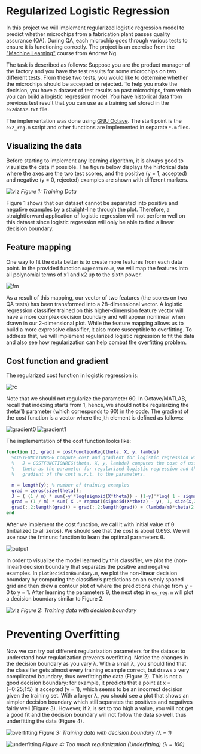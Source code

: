 # Regularized Logistic Regression

In this project we will implement regularized logistic regression model to predict whether microchips from a fabrication plant passes quality assurance (QA). During QA, each microchip goes through various tests to ensure
it is functioning correctly. 
The project is an exercise from the ["Machine Learning"](https://www.coursera.org/learn/machine-learning/) course from Andrew Ng.

The task is described as follows: 
Suppose you are the product manager of the factory and you have the test results for some microchips on two different tests. From these two tests, you would like to determine whether the microchips should be accepted or
rejected. To help you make the decision, you have a dataset of test results on past microchips, from which you can build a logistic regression model.
You have historical data from previous test result that you can use as a training set stored in the `ex2data2.txt` file.

The implementation was done using [GNU Octave](https://www.gnu.org/software/octave/). The start point is the `ex2_reg.m` script and other functions are implemented in separate `*.m` files.

## Visualizing the data
Before starting to implement any learning algorithm, it is always good to visualize the data if possible. The figure below displays the historical data where the axes are the two test scores, and the positive (y = 1, accepted) and negative (y = 0, rejected) examples are shown with different markers.

![viz](https://i.imgur.com/7X1j3az.png)
*Figure 1: Training Data*

Figure 1 shows that our dataset cannot be separated into positive and negative examples by a straight-line through the plot. Therefore, a straightforward application of logistic regression will not perform well on this dataset since logistic regression will only be able to find a linear decision boundary.

## Feature mapping
One way to fit the data better is to create more features from each data point. In the provided function `mapFeature.m`, we will map the features into all polynomial terms of x1 and x2 up to the sixth power.

![fm](https://i.imgur.com/8ubWgPP.png)

As a result of this mapping, our vector of two features (the scores on two QA tests) has been transformed into a 28-dimensional vector. A logistic regression classifier trained on this higher-dimension feature vector will have
a more complex decision boundary and will appear nonlinear when drawn in our 2-dimensional plot.
While the feature mapping allows us to build a more expressive classifier, it also more susceptible to overfitting. To address that, we will implement regularized logistic regression to fit the data and also see how regularization can help combat the overfitting problem.

## Cost function and gradient
The regularized cost function in logistic regression is:

![rc](https://i.imgur.com/hZwQxpy.png)

Note that we should not regularize the parameter θ0. In Octave/MATLAB, recall that indexing starts from 1, hence, we should not be regularizing the theta(1) parameter (which corresponds to θ0) in the code. The gradient of the cost function is a vector where the jth element is defined as follows:

![gradient0](https://i.imgur.com/FO3Jep0.png)
![gradient1](https://i.imgur.com/f5C8p6z.png)

The implementation of the cost function looks like:

```matlab
function [J, grad] = costFunctionReg(theta, X, y, lambda)
  %COSTFUNCTIONREG Compute cost and gradient for logistic regression with regularization
  %   J = COSTFUNCTIONREG(theta, X, y, lambda) computes the cost of using
  %   theta as the parameter for regularized logistic regression and the
  %   gradient of the cost w.r.t. to the parameters. 

  m = length(y); % number of training examples
  grad = zeros(size(theta));
  J = ( (1 / m) * sum(-y'*log(sigmoid(X*theta)) - (1-y)'*log( 1 - sigmoid(X*theta))) ) + (lambda/(2*m))*sum(theta(2:length(theta)).*theta(2:length(theta))) ;
  grad = (1 / m) * sum( X .* repmat((sigmoid(X*theta) - y), 1, size(X,2)) );
  grad(:,2:length(grad)) = grad(:,2:length(grad)) + (lambda/m)*theta(2:length(theta))';
end
```
After we implement the cost function, we call it with initial value of θ (initialized to all zeros). We should see that the cost is about 0.693. We will use now the fminunc function to learn the optimal parameters θ.

![output](https://i.imgur.com/QQKiPWO.png)

In order to visualize the model learned by this classifier, we plot the (non-linear) decision boundary that separates the positive and negative examples. In `plotDecisionBoundary.m`, we plot the non-linear decision boundary by computing the classifier’s predictions on an evenly spaced grid and then drew a contour plot of where the predictions change from y = 0 to y = 1. After learning the parameters θ, the next step in `ex_reg.m` will plot a decision boundary similar to Figure 2.

![viz](https://i.imgur.com/TVxhFyJ.png)
*Figure 2: Training data with decision boundary*

# Preventing Overfitting
 Now we can try out different regularization parameters for the dataset to understand how regularization prevents overfitting.
Notice the changes in the decision boundary as you vary λ. With a small λ, you should find that the classifier gets almost every training example correct, but draws a very complicated boundary, thus overfitting the data
(Figure 2). This is not a good decision boundary: for example, it predicts that a point at x = (−0:25;1:5) is accepted (y = 1), which seems to be an incorrect decision given the training set.
With a larger λ, you should see a plot that shows an simpler decision boundary which still separates the positives and negatives fairly well (Figure 3). However, if λ is set to too high a value, you will not get a good fit and the decision
boundary will not follow the data so well, thus underfitting the data (Figure 4).

![overfitting](https://i.imgur.com/4eLbdoB.png)
*Figure 3: Training data with decision boundary (λ = 1)*


![underfitting](https://i.imgur.com/uaPLm1Z.png)
*Figure 4: Too much regularization (Underfitting) (λ = 100)*